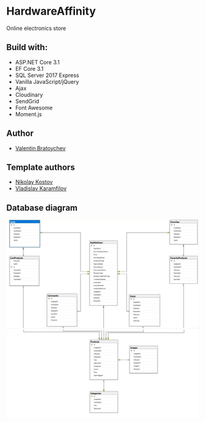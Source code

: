 # HardwareAffinity
Online electronics store

## Build with:

* ASP.NET Core 3.1
* EF Core 3.1
* SQL Server 2017 Express
* Vanilla JavaScript/jQuery
* Ajax
* Cloudinary
* SendGrid
* Font Awesome
* Moment.js

## Author

- [Valentin Bratoychev](https://github.com/vib1336)

## Template authors

- [Nikolay Kostov](https://github.com/NikolayIT)
- [Vladislav Karamfilov](https://github.com/vladislav-karamfilov)

## Database diagram

![Database diagram](/images/diagram1.PNG)
![Database diagram](/images/diagram2.PNG)